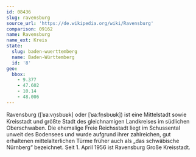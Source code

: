 ```yaml
---
id: 08436
slug: ravensburg
source_url: 'https://de.wikipedia.org/wiki/Ravensburg'
comparison: 09162
name: Ravensburg
name_ext: Kreis
state:
  slug: baden-wuerttemberg
  name: Baden-Württemberg
  id: '8'
geo:
  bbox:
    - 9.377
    - 47.602
    - 10.14
    - 48.006
---
```


Ravensburg ([ˈʁaːvn̩sbʊʁk] oder [ˈʁaːfn̩sbʊʁk]) ist eine Mittelstadt sowie Kreisstadt und größte Stadt des gleichnamigen Landkreises im südlichen Oberschwaben. Die ehemalige Freie Reichsstadt liegt im Schussental unweit des Bodensees und wurde aufgrund ihrer zahlreichen, gut erhaltenen mittelalterlichen Türme früher auch als „das schwäbische Nürnberg“ bezeichnet. Seit 1. April 1956 ist Ravensburg Große Kreisstadt.

